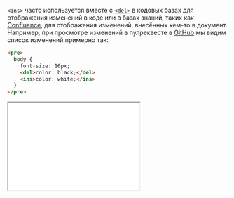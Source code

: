 `<ins>` часто используется вместе с [`<del>`](/html/del) в кодовых базах для отображения изменений в коде или в базах знаний, таких как [Confluence](https://www.atlassian.com/ru/software/confluence), для отображения изменений, внесённых кем-то в документ. Например, при просмотре изменений в пулреквесте в [GitHub](https://github.com/) мы видим список изменений примерно так:

```html
<pre>
  body {
    font-size: 16px;
    <del>color: black;</del>
    <ins>color: white;</ins>
  }
</pre>
```

<iframe title="Пример с кодом" src="../demos/code/" height="200"></iframe>

